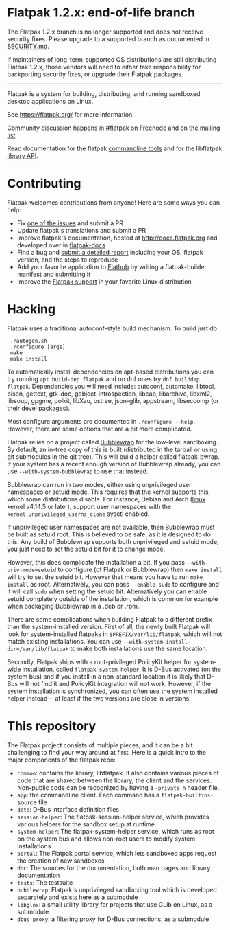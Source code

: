 # Flatpak 1.2.x: end-of-life branch

The Flatpak 1.2.x branch is no longer supported and does not receive
security fixes.
Please upgrade to a supported branch as documented in
[SECURITY.md](https://github.com/flatpak/flatpak/blob/main/SECURITY.md).

If maintainers of long-term-supported OS distributions are still
distributing Flatpak 1.2.x, those vendors will need to either take
responsibility for backporting security fixes, or upgrade their Flatpak
packages.

---

Flatpak is a system for building, distributing, and running sandboxed
desktop applications on Linux.

See https://flatpak.org/ for more information.

Community discussion happens in [#flatpak on Freenode](ircs://chat.freenode.net/flatpak) and on [the mailing list](https://lists.freedesktop.org/mailman/listinfo/flatpak).

Read documentation for the flatpak [commandline tools](http://docs.flatpak.org/en/latest/flatpak-command-reference.html) and for the libflatpak [library API](http://flatpak.github.io/flatpak/reference/html/index.html).

# Contributing

Flatpak welcomes contributions from anyone! Here are some ways you can help:
* Fix [one of the issues](https://github.com/flatpak/flatpak/issues/) and submit a PR
* Update flatpak's translations and submit a PR
* Improve flatpak's documentation, hosted at http://docs.flatpak.org and developed over in [flatpak-docs](https://github.com/flatpak/flatpak-docs)
* Find a bug and [submit a detailed report](https://github.com/flatpak/flatpak/issues/new) including your OS, flatpak version, and the steps to reproduce
* Add your favorite application to [Flathub](https://flathub.org) by writing a flatpak-builder manifest and [submitting it](https://github.com/flathub/flathub/wiki/App-Submission)
* Improve the [Flatpak support](https://github.com/flatpak/flatpak/wiki/Distribution) in your favorite Linux distribution

# Hacking
Flatpak uses a traditional autoconf-style build mechanism. To build just do
```
 ./autogen.sh
 ./configure [args]
 make
 make install
```

To automatically install dependencies on apt-based distributions you can try
running `apt build-dep flatpak` and on dnf ones try `dnf builddep flatpak`.
Dependencies you will need include: autoconf, automake, libtool, bison,
gettext, gtk-doc, gobject-introspection, libcap, libarchive, libxml2, libsoup,
gpgme, polkit, libXau, ostree, json-glib, appstream, libseccomp (or their devel
packages).

Most configure arguments are documented in `./configure --help`. However,
there are some options that are a bit more complicated.

Flatpak relies on a project called [Bubblewrap](https://github.com/projectatomic/bubblewrap) for the
low-level sandboxing.  By default, an in-tree copy of this is built
(distributed in the tarball or using git submodules in the git
tree). This will build a helper called flatpak-bwrap. If your system
has a recent enough version of Bubblewrap already, you can use
`--with-system-bubblewrap` to use that instead.

Bubblewrap can run in two modes, either using unprivileged user
namespaces or setuid mode. This requires that the kernel supports this,
which some distributions disable. For instance, Debian and Arch 
([linux](https://www.archlinux.org/packages/?name=linux) kernel v4.14.5
or later), support user namespaces with the `kernel.unprivileged_userns_clone`
sysctl enabled.

If unprivileged user namespaces are not available, then Bubblewrap must
be built as setuid root. This is believed to be safe, as it is
designed to do this. Any build of Bubblewrap supports both
unprivileged and setuid mode, you just need to set the setuid bit for
it to change mode.

However, this does complicate the installation a bit. If you pass
`--with-priv-mode=setuid` to configure (of Flatpak or Bubblewrap) then
`make install` will try to set the setuid bit. However that means you
have to run `make install` as root. Alternatively, you can pass
`--enable-sudo` to configure and it will call `sudo` when setting the
setuid bit. Alternatively you can enable setuid completely outside of
the installation, which is common for example when packaging Bubblewrap
in a .deb or .rpm.

There are some complications when building Flatpak to a different
prefix than the system-installed version. First of all, the newly
built Flatpak will look for system-installed flatpaks in
`$PREFIX/var/lib/flatpak`, which will not match existing installations.
You can use `--with-system-install-dir=/var/lib/flatpak` to make both
installations use the same location.

Secondly, Flatpak ships with a root-privileged PolicyKit helper for
system-wide installation, called `flatpak-system-helper`. It is D-Bus
activated (on the system bus) and if you install in a non-standard
location it is likely that D-Bus will not find it and PolicyKit
integration will not work. However, if the system installation is
synchronized, you can often use the system installed helper instead—
at least if the two versions are close in versions.

# This repository

The Flatpak project consists of multiple pieces, and it can be
a bit challenging to find your way around at first. Here is a
quick intro to the major components of the flatpak repo:
* `common`: contains the library, libflatpak. It also contains various pieces of code that are shared between the library, the client and the services. Non-public code can be recognized by having a `-private.h` header file.
* `app`: the commandline client. Each command has a `flatpak-builtins-` source file
* `data`: D-Bus interface definition files
* `session-helper`: The flatpak-session-helper service, which provides various helpers for the sandbox setup at runtime
* `system-helper`: The flatpak-system-helper service, which runs as root on the system bus and allows non-root users to modify system installations
* `portal`: The Flatpak portal service, which lets sandboxed apps request the creation of new sandboxes
* `doc`: The sources for the documentation, both man pages and library documentation
* `tests`: The testsuite
* `bubblewrap`: Flatpak's unprivileged sandboxing tool which is developed separately and exists here as a submodule
* `libglnx`: a small utility library for projects that use GLib on Linux, as a submodule
* `dbus-proxy`: a filtering proxy for D-Bus connections, as a submodule

